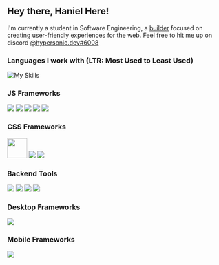 ## Hey there, Haniel Here!

I'm currently a student in Software Engineering, a [builder][isfullstackreal] focused on creating user-friendly experiences  for the web. Feel free to hit me up on discord [@hypersonic.dev#6008](https://discord.com/users/521690392983371776)


### Languages I work with (LTR: Most Used to Least Used)

![My Skills](https://skillicons.dev/icons?i=ts,js,html,css,rust,python)


### JS Frameworks

[<img src="https://api.iconify.design/logos:svelte-kit.svg?height=46" />][sveltekit] [<img src="https://api.iconify.design/vscode-icons:file-type-astro.svg?height=46" />][astro] [<img src="https://api.iconify.design/logos:solidjs-icon.svg?height=46" />][solid] [<img src="https://skillicons.dev/icons?i=nuxtjs" />][nuxt] [<img src="https://skillicons.dev/icons?i=vue" />][vue]

### CSS Frameworks

[<img src="https://raw.githubusercontent.com/unocss/unocss/main/playground/public/icon-gray.svg" width="46px" />][unocss] [<img src="https://skillicons.dev/icons?i=tailwind" />][tailwind] [<img src="https://skillicons.dev/icons?i=scss" />][tailwind]

### Backend Tools

[<img src="https://api.iconify.design/logos:payload.svg?height=46" style="opacity: 0.8" />][payload] [<img src="https://pocketbase.io/images/logo.svg" />][pocketbase] [<img src="https://skillicons.dev/icons?i=prisma" />][prisma] [<img src="https://skillicons.dev/icons?i=supabase" />][supabase]

### Desktop Frameworks

[<img src="https://skillicons.dev/icons?i=tauri" />][tauri]

### Mobile Frameworks

[<img src="https://api.iconify.design/logos:capacitorjs-icon.svg?height=46" />][capacitorjs]



[isfullstackreal]: https://www.youtube.com/watch?v=rAjd8z-Fx5A&ab_channel=Theo-ping%E2%80%A4gg
[sveltekit]: https://kit.svelte.dev
[astro]: https://astro.build
[solid]: https://solidjs.com
[vue]: https://vuejs.org
[nuxt]: https://nuxt.com
[unocss]: https://github.com/unocss/unocss
[tailwind]: https://tailwindcss.com
[scss]: https://sass-lang.com
[pocketbase]: https://pocketbase.io
[prisma]: https://prisma.io
[supabase]: https://supabase.com
[tauri]: https://tauri.dev
[capacitorjs]: https://capacitorjs.com
[payload]: https://payloadcms.com
